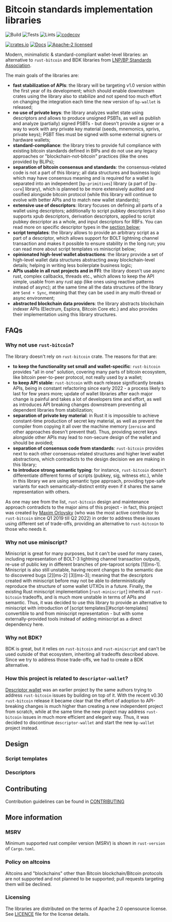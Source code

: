 # Bitcoin standards implementation libraries

![Build](https://github.com/BP-WG/bp-std/workflows/Build/badge.svg)
![Tests](https://github.com/BP-WG/bp-std/workflows/Tests/badge.svg)
![Lints](https://github.com/BP-WG/bp-std/workflows/Lints/badge.svg)
[![codecov](https://codecov.io/gh/BP-WG/bp-std/branch/master/graph/badge.svg)](https://codecov.io/gh/BP-WG/bp-std)

[![crates.io](https://img.shields.io/crates/v/bp-std)](https://crates.io/crates/bp-std)
[![Docs](https://docs.rs/bp-std/badge.svg)](https://docs.rs/bp-std)
[![Apache-2 licensed](https://img.shields.io/crates/l/bp-std)](./LICENSE)

Modern, minimalistic & standard-compliant wallet-level libraries: an alternative
to `rust-bitcoin` and BDK libraries from [LNP/BP Standards Association][Assoc].

The main goals of the libraries are:

- **fast stabilization of APIs**: the library will be targeting v1.0 version
  within the first year of its development; which should enable downstream
  crates using the library also to stabilize and not spend too much effort
  on changing the integration each time the new version of `bp-wallet` is
  released;
- **no use of private keys**: the library analyzes wallet state using
  descriptors and allows to produce unsigned PSBTs, as well as publish and
  analyze (partially) signed PSBTs - but doesn't provide a signer or a way to
  work with any private key material (seeds, mnemonics, xprivs, private keys);
  PSBT files must be signed with some external signers or hardware wallets;
- **standard-compliance**: the library tries to provide full compliance with
  existing bitcoin standards defined in BIPs and do not use any legacy
  approaches or "blockchain-not-bitcoin" practices (like the ones provided by
  BLIPs);
- **separation of bitcoin consensus and standards**: the consensus-related
  code is not a part of this library; all data structures and business logic
  which may have consensus meaning and is required for a wallet is separated
  into an independent [`bp-primitives`] library (a part of [`bp-core`] library),
  which is planned to be more extensively audited and ossified alongside
  bitcoin protocol (while this library will continue to evolve with better
  APIs and to match new wallet standards);
- **extensive use of descriptors**: library focuses on defining all parts of
  a wallet using descriptors; additionally to script pubkey descriptors it also
  supports xpub descriptors, derivation descriptors, applied to script pubkey
  descriptor as a whole, and input descriptors for RBFs. You can read more on
  specific descriptor types in the [section below](#descriptors);
- **script templates**: the library allows to provide an arbitrary script as
  a part of a descriptor, which allows support for BOLT lightning channel
  transaction and makes it possible to ensure stability in the long run;
  you can read more about script templates vs miniscript below;
- **opinionated high-level wallet abstractions**: the library provide a set
  of high-level wallet data structures abstracting away blockchain-level
  details; helping in writing less boilerplate business logic;
- **APIs usable in all rust projects and in FFI**: the library doesn't use
  async rust, complex callbacks, threads etc., which allows to keep the API
  simple, usable from any rust app (like ones using reactive patterns instead of
  async); at the same time all the data structures of the library are
  `Send + Sync`, meaning that they can be used in any multi-thread or async
  environment;
- **abstracted blockchain data providers**: the library abstracts blockchain
  indexer APIs (Electrum, Esplora, Bitcoin Core etc.) and also provides their
  implementation using this library structures.

## FAQs

### Why not use `rust-bitcoin`?

The library doesn't rely on `rust-bitcoin` crate. The reasons for that are:

- **to keep the functionality set small and wallet-specific**: `rust-bitcoin`
  provides "all in one" solution, covering many parts of bitcoin ecosystem, like
  bitcoin peer-to-peer protocol, not really used by a wallet;
- **to keep API stable**: `rust-bitcoin` with each release significantly breaks
  APIs, being in constant refactoring since early 2022 - a process likely to
  last for few years more; update of wallet libraries after each major change is
  painful and takes a lot of developers time and effort, as well as introduces
  API breaking changes downstream preventing all dependent libraries from
  stabilization;
- **separation of private key material**: in Rust it is impossible to achieve
  constant-time production of secret key material, as well as prevent the
  compiler from copying it all over the machine memory (`zeroise` and other
  approaches doesn't prevent that). Thus, providing secret keys alongside
  other APIs may lead to non-secure design of the wallet and should be avoided;
- **separation of consensus code from standards**: `rust-bitcoin` provides next
  to each other consensus-related structures and higher level wallet
  abstractions, which contradicts to the design decision we are making in this
  library;
- **to introduce strong semantic typing**: for instance, `rust-bitcoin` doesn't
  differentiate different forms of scripts (pubkey, sig, witness etc.), while
  in this library we are using semantic type approach, providing type-safe
  variants for each semantically-distinct entity even if it shares the same
  representation with others.

As one may see from the list, `rust-bitcoin` design and maintenance approach
contradicts to the major aims of this project - in fact, this project was
created by [Maxim Orlovsky][orlovsky] (who was the most active contributor to
`rust-bitcoin` since Q1 2019 till Q2 2022) in order to address these issues
using different set of trade-offs, providing an alternative to `rust-bitcoin`
to those who needs it.

### Why not use miniscript?

Miniscript is great for many purposes, but it can't be used for many cases,
including representation of BOLT-3 lightning channel transaction outputs,
re-use of public key in different branches of pre-taproot scripts [1][ms-1].
Miniscript is also still unstable, having recent changes to the semantic due
to discovered bugs [2][ms-2] [3][ms-3]; meaning that the descriptors created
with miniscript before may not be able to deterministically reproduce the
structure of some wallet UTXOs in a future. Finally, the existing Rust
miniscript implementation [`rust-miniscript`] inherits all `rust-bitcoin`
tradeoffs, and is much more unstable in terms of APIs and semantic. Thus, it was
decided to use this library to provide an alternative to miniscript with
introduction of [script templates][#script-templates] convertible to and from
miniscript representation - but with some externally-provided tools instead
of adding miniscript as a direct dependency here.

### Why not BDK?

BDK is great, but it relies on `rust-bitcoin` and `rust-miniscript` and can't
be used outside of that ecosystem, inheriting all tradeoffs described above.
Since we try to address those trade-offs, we had to create a BDK alternative.

### How this project is related to `descriptor-wallet`?

[Descriptor wallet][descriptor-wallet] was an earlier project by the same
authors trying to address `rust-bitcoin` issues by building on top of it. With
the recent v0.30 `rust-bitcoin` release it became clear that the effort of
adoption to API-breaking changes is much higher than creating a new independent
project from scratch, while at the same time the new project may address
`rust-bitcoin` issues in much more efficient and elegant way. Thus, it was
decided to discontinue `descriptor-wallet` and start the new `bp-wallet` project
instead.

## Design

### Script templates

### Descriptors

## Contributing

Contribution guidelines can be found in [CONTRIBUTING](CONTRIBUTING.md)

## More information

### MSRV

Minimum supported rust compiler version (MSRV) is shown in `rust-version` of `Cargo.toml`.

### Policy on altcoins

Altcoins and "blockchains" other than Bitcoin blockchain/Bitcoin protocols are
not supported and not planned to be supported; pull requests targeting them will
be declined.

### Licensing

The libraries are distributed on the terms of Apache 2.0 opensource license.
See [LICENCE](LICENSE) file for the license details.

[Assoc]: https://lnp-bp.org

[bp-primitives]: https://crates.io/crates/bp-primitives

[bp-core]: https://github.com/BP-WG/bp-core

[orlovsky]: https://github.com/dr-orlovsky

[descriptor-wallet]: https://github.com/BP-WG/descriptor-wallet
